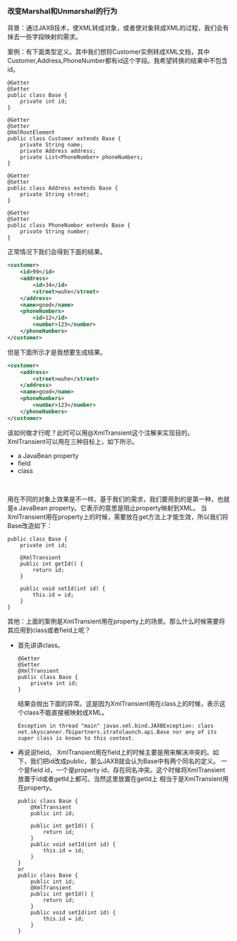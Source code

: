 ### 改变Marshal和Unmarshal的行为
背景：通过JAXB技术，使XML转成对象，或者使对象转成XML的过程，我们会有抹去一些字段映射的需求。

案例：有下面类型定义。其中我们想将Customer实例转成XML文档，其中Customer,Address,PhoneNumber都有id这个字段。我希望转换的结果中不包含id。
```
@Getter
@Setter
public class Base {
    private int id;
}
```
```
@Getter
@Setter
@XmlRootElement
public class Customer extends Base {
    private String name;
    private Address address;
    private List<PhoneNumber> phoneNumbers;
}
```
```
@Getter
@Setter
public class Address extends Base {
    private String street;
}
```
```
@Getter
@Setter
public class PhoneNumber extends Base {
    private String number;
}
```
正常情况下我们会得到下面的结果。
``` xml
<customer>
    <id>99</id>
    <address>
        <id>34</id>
        <street>wuhe</street>
    </address>
    <name>good</name>
    <phoneNumbers>
        <id>12</id>
        <number>123</number>
    </phoneNumbers>
</customer>
```
但是下面所示才是我想要生成结果。
``` xml
<customer>
    <address>
        <street>wuhe</street>
    </address>
    <name>good</name>
    <phoneNumbers>
        <number>123</number>
    </phoneNumbers>
</customer>
```
该如何做才行呢？此时可以用@XmlTransient这个注解来实现目的。XmlTransient可以用在三种目标上，如下所示。
- a JavaBean property
- field
- class
<br/>

用在不同的对象上效果是不一样。基于我们的需求，我们要用到的是第一种，也就是a JavaBean property。它表示的意思是阻止property映射到XML。
当XmlTransient用在property上的时候，需要放在get方法上才能生效，所以我们将Base改造如下：
```
public class Base {
    private int id;

    @XmlTransient
    public int getId() {
        return id;
    }

    public void setId(int id) {
        this.id = id;
    }
}
```

其他：上面的案例是XmlTransient用在property上的场景。那么什么时候需要将其应用到class或者field上呢？
- 首先讲讲class。
    ```
    @Getter
    @Setter
    @XmlTransient
    public class Base {
        private int id;
    }
    ```
    结果会抛出下面的异常。这是因为XmlTransient用在class上的时候，表示这个class不能直接被映射成XML。
    ```
    Exception in thread "main" javax.xml.bind.JAXBException: class net.skyscanner.fbipartners.stratolaunch.api.Base nor any of its super class is known to this context.
    ```
- 再说说field。
    XmlTransient用在field上的时候主要是用来解决冲突的。如下，我们把id改成public，那么JAXB就会认为Base中有两个同名的定义。
    一个是field id，一个是property id，存在同名冲突。这个时候将XmlTransient放置于id或者getId上都可。当然这里放置在getId上
    相当于是XmlTransient用在property。

    ```
    public class Base {
        @XmlTransient
        public int id;
    
        public int getId() {
            return id;
        }
        public void setId(int id) {
            this.id = id;
        }
    }
    or
    public class Base {
        public int id;
        @XmlTransient
        public int getId() {
            return id;
        }
        public void setId(int id) {
            this.id = id;
        }
    }    
    ```